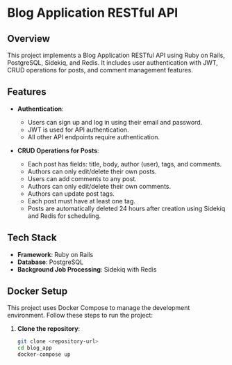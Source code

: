 # Blog Application RESTful API

## Overview

This project implements a Blog Application RESTful API using Ruby on Rails, PostgreSQL, Sidekiq, and Redis. It includes user authentication with JWT, CRUD operations for posts, and comment management features.

## Features

- **Authentication**:
  - Users can sign up and log in using their email and password.
  - JWT is used for API authentication.
  - All other API endpoints require authentication.

- **CRUD Operations for Posts**:
  - Each post has fields: title, body, author (user), tags, and comments.
  - Authors can only edit/delete their own posts.
  - Users can add comments to any post.
  - Authors can only edit/delete their own comments.
  - Authors can update post tags.
  - Each post must have at least one tag.
  - Posts are automatically deleted 24 hours after creation using Sidekiq and Redis for scheduling.

## Tech Stack

- **Framework**: Ruby on Rails
- **Database**: PostgreSQL
- **Background Job Processing**: Sidekiq with Redis

## Docker Setup

This project uses Docker Compose to manage the development environment. Follow these steps to run the project:

1. **Clone the repository**:
   ```bash
   git clone <repository-url>
   cd blog_app
   docker-compose up
